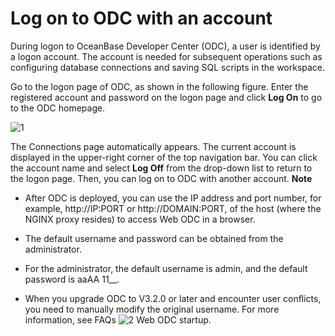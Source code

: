 Log on to ODC with an account 
==================================================

During logon to OceanBase Developer Center (ODC), a user is identified by a logon account. The account is needed for subsequent operations such as configuring database connections and saving SQL scripts in the workspace. 

Go to the logon page of ODC, as shown in the following figure. Enter the registered account and password on the logon page and click **Log On** to go to the ODC homepage.

![1](https://help-static-aliyun-doc.aliyuncs.com/assets/img/en-US/5620319361/p367643.png)

The Connections page automatically appears. The current account is displayed in the upper-right corner of the top navigation bar. You can click the account name and select **Log Off** from the drop-down list to return to the logon page. Then, you can log on to ODC with another account. 
**Note**



* After ODC is deployed, you can use the IP address and port number, for example, http://IP:PORT or http://DOMAIN:PORT, of the host (where the NGINX proxy resides) to access Web ODC in a browser.

  

* The default username and password can be obtained from the administrator.

  

* For the administrator, the default username is admin, and the default password is aaAA 11__.

  

* When you upgrade ODC to V3.2.0 or later and encounter user conflicts, you need to manually modify the original username. For more information, see FAQs ![2](https://help-static-aliyun-doc.aliyuncs.com/assets/img/en-US/5620319361/p367649.jpg) Web ODC startup.

  



